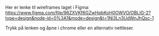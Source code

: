 Her er lenke til wireframes laget i Figma:
https://www.figma.com/file/96ZXVKf6GZwHqbKoH0OWVO/OBLIG-2?type=design&node-id=0%3A1&mode=design&t=1Ni3Ln3UdWnJhQsc-1

Trykk på lenken og åpne i chrome eller en alternativ nettleser.
